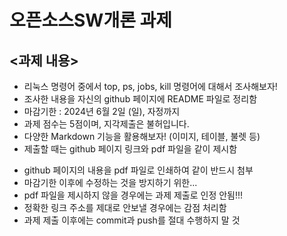 # 오픈소스SW개론 과제
## <과제 내용>
- 리눅스 명령어 중에서 top, ps, jobs, kill 명령어에 대해서 조사해보자!
- 조사한 내용을 자신의 github 페이지에 README 파일로 정리함
- 마감기한 : 2024년 6월 2일 (일), 자정까지
- 과제 점수는 5점이며, 지각제출은 불허입니다.
- 다양한 Markdown 기능을 활용해보자! (이미지, 테이블, 불렛 등)
- 제출할 때는 github 페이지 링크와 pdf 파일을 같이 제시함
* github 페이지의 내용을 pdf 파일로 인쇄하여 같이 반드시 첨부
* 마감기한 이후에 수정하는 것을 방지하기 위한...
* pdf 파일을 제시하지 않을 경우에는 과제 제출로 인정 안됨!!!
* 정확한 링크 주소를 제대로 안보낼 경우에는 감점 처리함
* 과제 제출 이후에는 commit과 push를 절대 수행하지 말 것
